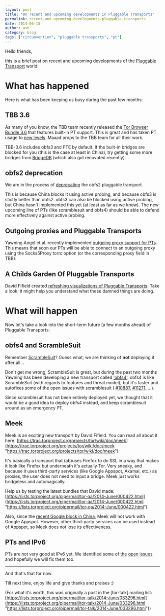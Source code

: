 ```yaml
---
layout: post
title: "On recent and upcoming developments in Pluggable Transports"
permalink: recent-and-upcoming-developments-pluggable-transports
date: 2014-06-15
author: asn
category: blog
tags: ["circumvention", "pluggable transports", "pt"]
---
```


Hello friends,

this is a brief post on recent and upcoming developments of the [Pluggable Transport](https://www.torproject.org/docs/pluggable-transports.html.en) world:

# What has happened

Here is what has been keeping us busy during the past few months:

## TBB 3.6

As many of you know, the TBB team recently released the [Tor Browser Bundle 3.6](https://www.torproject.org/download/download-easy.html.en) that features built-in PT support. This is great and has taken PT usage to [new levels](https://metrics.torproject.org/users.html?graph=userstats-bridge-transport&start=2014-03-17&end=2014-06-15&transport=obfs3#userstats-bridge-transport). Maaad props to the TBB team for all their work.

TBB-3.6 includes obfs3 and FTE by default. If the built-in bridges are blocked for you (this is the case at least in China), try getting some more bridges from [BridgeDB](https://bridges.torproject.org) (which also got renovated recently).

## obfs2 deprecation

We are in the process of [deprecating](https://trac.torproject.org/projects/tor/ticket/10314) the obfs2 pluggable transport.

This is because China blocks it using active probing, and because obfs3 is stictly better than obfs2. obfs3 can also be blocked using active probing, but China hasn't implemented this yet (at least as far as we know). The new upcoming line of PTs (like scramblesuit and obfs4) should be able to defend more effectively against active probing.

## Outgoing proxies and Pluggable Transports

Yawning Angel et al. recently implemented [outgoing proxy support for PTs](https://gitweb.torproject.org/torspec.git/blob/HEAD:/proposals/232-pluggable-transports-through-proxy.txt). This means that soon our PTs will be able to connect to an outgoing proxy using the Socks5Proxy torrc option (or the corresponding proxy field in TBB).

## A Childs Garden Of Pluggable Transports

David Fifield created [refreshing visualizations of Pluggable Transports](https://trac.torproject.org/projects/tor/wiki/doc/AChildsGardenOfPluggableTransports). Take a look; it might help you understand what these damned things are doing.

# What will happen

Now let's take a look into the short-term future (a few months ahead) of Pluggable Transports:

## obfs4 and ScrambleSuit

Remember [ScrambleSuit](https://lists.torproject.org/pipermail/tor-relays/2014-February/003886.html)? Guess what; we are thinking of **not** deploying it after all...

Don't get me wrong, ScrambleSuit is great, but during the past two months Yawning has been developing a new transport called ['obfs4'](https://github.com/Yawning/obfs4). obfs4 is like ScrambleSuit (with regards to features and threat model), but it's faster and autofixes some of the open issues with scramblesuit ( [#10887](https://trac.torproject.org/projects/tor/ticket/10887), [#11271](https://trac.torproject.org/projects/tor/ticket/11271), ...).

Since scramblesuit has not been entirely deployed yet, we thought that it would be a good idea to deploy obfs4 instead, and keep scramblesuit around as an emergency PT.

## Meek

Meek is an exciting new transport by David Fifield. You can read all about it here: [https://trac.torproject.org/projects/tor/wiki/doc/meek](https://trac.torproject.org/projects/tor/wiki/doc/meek "https://trac.torproject.org/projects/tor/wiki/doc/meek")

It's basically a transport that (ab)uses Firefox to do SSL in a way that makes it look like Firefox but underneath it's actually Tor. Very sneaky, and because it uses third-party services (like Google Appspot, Akamai, etc.) as proxies, the user does not need to input a bridge. Meek just works bridgeless and automagically.

Help us by testing the latest bundles that David made: [https://lists.torproject.org/pipermail/tor-qa/2014-June/000422.html](https://lists.torproject.org/pipermail/tor-qa/2014-June/000422.html "https://lists.torproject.org/pipermail/tor-qa/2014-June/000422.html")

Also, since the [recent Google block in China](https://en.greatfire.org/blog/2014/jun/google-disrupted-prior-tiananmen-anniversary-mirror-sites-enable-uncensored-access), Meek will not work with Google Appspot. However, other third-party services can be used instead of Appspot, so Meek does not lose its effectiveness.

## PTs and IPv6

PTs are not very good at IPv6 yet. We identified some of [the](https://trac.torproject.org/projects/tor/ticket/12138) [open](https://trac.torproject.org/projects/tor/ticket/11211) [issues](https://trac.torproject.org/projects/tor/ticket/7961) and hopefully we will fix them too.

* * *
  
  

And that's that for now.

Till next time, enjoy life and give thanks and praises :)

(For what it's worth, this was originally a post in the [tor-talk] mailing list:  
 [https://lists.torproject.org/pipermail/tor-talk/2014-June/033296.html](https://lists.torproject.org/pipermail/tor-talk/2014-June/033296.html "https://lists.torproject.org/pipermail/tor-talk/2014-June/033296.html"))

